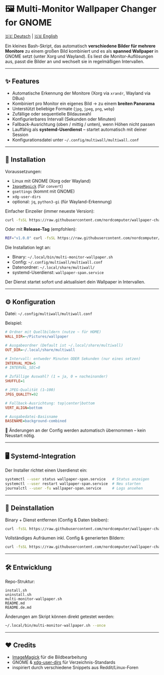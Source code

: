 # 🖼️ Multi-Monitor Wallpaper Changer for GNOME

[🇩🇪 Deutsch](README.de.md) | [🇬🇧 English](README.md)

Ein kleines Bash-Skript, das automatisch **verschiedene Bilder für mehrere Monitore** zu einem großen Bild kombiniert und es als **spanned Wallpaper** in GNOME setzt (unter Xorg und Wayland).
Es liest die Monitor-Auflösungen aus, passt die Bilder an und wechselt sie in regelmäßigen Intervallen.

---

## ✨ Features

- Automatische Erkennung der Monitore (Xorg via `xrandr`, Wayland via DBus)
- Kombiniert pro Monitor ein eigenes Bild → zu einem **breiten Panorama**
- Unterstützt beliebige Formate (`jpg`, `jpeg`, `png`, `webp`)
- Zufällige oder sequentielle Bildauswahl
- Konfigurierbares Intervall (Sekunden oder Minuten)
- Fallback-Ausrichtung (oben / mittig / unten), wenn Höhen nicht passen
- Lauffähig als **systemd-Userdienst** – startet automatisch mit deiner Session
- Konfigurationsdatei unter `~/.config/multiwall/multiwall.conf`

---

## 🚀 Installation

Voraussetzungen:

- Linux mit GNOME (Xorg oder Wayland)
- [`ImageMagick`](https://imagemagick.org) (für `convert`)
- `gsettings` (kommt mit GNOME)
- `xdg-user-dirs`
- optional: `jq`, `python3-gi` (für Wayland-Erkennung)

Einfacher Einzeiler (immer neueste Version):

```bash
curl -fsSL https://raw.githubusercontent.com/nordcomputer/wallpaper-changer/main/install.sh | bash
```

Oder mit **Release-Tag** (empfohlen):

```bash
REF="v1.0.0" curl -fsSL https://raw.githubusercontent.com/nordcomputer/wallpaper-changer/main/install.sh | bash
```

Die Installation legt an:

- Binary: `~/.local/bin/multi-monitor-wallpaper.sh`
- Config: `~/.config/multiwall/multiwall.conf`
- Datenordner: `~/.local/share/multiwall/`
- systemd-Userdienst: `wallpaper-span.service`

Der Dienst startet sofort und aktualisiert dein Wallpaper in Intervallen.

---

## ⚙️ Konfiguration

Datei: `~/.config/multiwall/multiwall.conf`

Beispiel:

```ini
# Ordner mit Quellbildern (nutze ~ für HOME)
WALL_DIR=~/Pictures/wallpaper

# Ausgabeordner (Default ist ~/.local/share/multiwall)
OUT_DIR=~/.local/share/multiwall

# Intervall: entweder Minuten ODER Sekunden (nur eines setzen)
INTERVAL_MIN=5
# INTERVAL_SEC=0

# Zufällige Auswahl? (1 = ja, 0 = nacheinander)
SHUFFLE=1

# JPEG-Qualität (1–100)
JPEG_QUALITY=92

# Fallback-Ausrichtung: top|center|bottom
VERT_ALIGN=bottom

# Ausgabedatei-Basisname
BASENAME=background-combined
```

🔄 Änderungen an der Config werden automatisch übernommen – kein Neustart nötig.

---

## 🖥️ Systemd-Integration

Der Installer richtet einen Userdienst ein:

```bash
systemctl --user status wallpaper-span.service   # Status anzeigen
systemctl --user restart wallpaper-span.service  # Neu starten
journalctl --user -fu wallpaper-span.service     # Logs ansehen
```

---

## 🧹 Deinstallation

Binary + Dienst entfernen (Config & Daten bleiben):

```bash
curl -fsSL https://raw.githubusercontent.com/nordcomputer/wallpaper-changer/main/uninstall.sh | bash
```

Vollständiges Aufräumen inkl. Config & generierten Bildern:

```bash
curl -fsSL https://raw.githubusercontent.com/nordcomputer/wallpaper-changer/main/uninstall.sh | bash -s -- --purge
```

---

## 🛠️ Entwicklung

Repo-Struktur:

```
install.sh
uninstall.sh
multi-monitor-wallpaper.sh
README.md
README.de.md
```

Änderungen am Skript können direkt getestet werden:

```bash
~/.local/bin/multi-monitor-wallpaper.sh --once
```

---

## ❤️ Credits

- [ImageMagick](https://imagemagick.org) für die Bildbearbeitung
- GNOME & [xdg-user-dirs](https://www.freedesktop.org/wiki/Software/xdg-user-dirs/) für Verzeichnis-Standards
- inspiriert durch verschiedene Snippets aus Reddit/Linux-Foren
